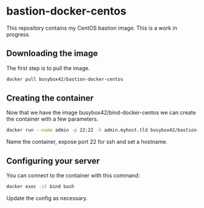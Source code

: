 # bastion-docker-centos
This repository contains my CentOS bastion image.  This is a work in progress.

## Downloading the image
The first step is to pull the image.
```bash
docker pull busybox42/bastion-docker-centos
```

## Creating the container
Now that we have the image busybox42/bind-docker-centos we can create the container with a few parameters.
```bash
docker run --name admin -p 22:22 -h admin.myhost.tld busybox42/bastion-docker-centos
```
Name the container, expose port 22 for ssh and set a hostname.

## Configuring your server
You can connect to the container with this command:
```bash
docker exec -it bind bash
```
Update the config as necessary.
